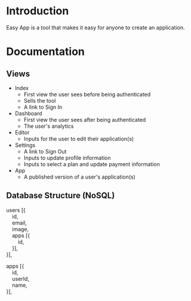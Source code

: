 # Introduction
Easy App is a tool that makes it easy for anyone to create an application.

# Documentation
## Views
- Index
  - First view the user sees before being authenticated
  - Sells the tool
  - A link to Sign In
- Dashboard
  - First view the user sees after being authenticated
  - The user's analytics
- Editor
  - Inputs for the user to edit their application(s)
- Settings
  - A link to Sign Out
  - Inputs to update profile information
  - Inputs to select a plan and update payment information
- App
  - A published version of a user's application(s)

## Database Structure (NoSQL)
users [{<br />
&nbsp;&nbsp;&nbsp;&nbsp;id,<br />
&nbsp;&nbsp;&nbsp;&nbsp;email,<br />
&nbsp;&nbsp;&nbsp;&nbsp;image,<br />
&nbsp;&nbsp;&nbsp;&nbsp;apps [{<br />
&nbsp;&nbsp;&nbsp;&nbsp;&nbsp;&nbsp;&nbsp;&nbsp;id,<br />
&nbsp;&nbsp;&nbsp;&nbsp;}],<br />
}],<br />

apps [{<br />
&nbsp;&nbsp;&nbsp;&nbsp;id,<br />
&nbsp;&nbsp;&nbsp;&nbsp;userId,<br />
&nbsp;&nbsp;&nbsp;&nbsp;name,<br />
}],
